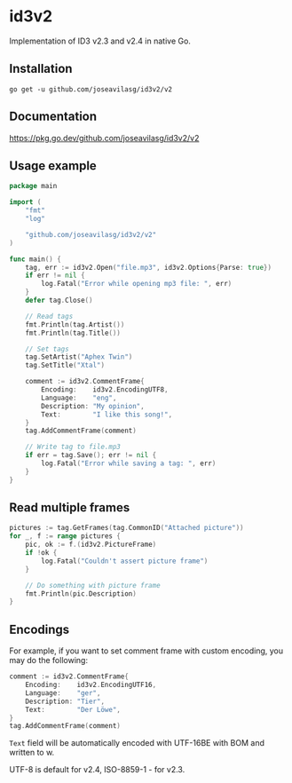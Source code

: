 # id3v2

Implementation of ID3 v2.3 and v2.4 in native Go.

## Installation

```
go get -u github.com/joseavilasg/id3v2/v2
```

## Documentation

https://pkg.go.dev/github.com/joseavilasg/id3v2/v2

## Usage example

```go
package main

import (
	"fmt"
	"log"

	"github.com/joseavilasg/id3v2/v2"
)

func main() {
	tag, err := id3v2.Open("file.mp3", id3v2.Options{Parse: true})
	if err != nil {
 		log.Fatal("Error while opening mp3 file: ", err)
 	}
	defer tag.Close()

	// Read tags
	fmt.Println(tag.Artist())
	fmt.Println(tag.Title())

	// Set tags
	tag.SetArtist("Aphex Twin")
	tag.SetTitle("Xtal")

	comment := id3v2.CommentFrame{
		Encoding:    id3v2.EncodingUTF8,
		Language:    "eng",
		Description: "My opinion",
		Text:        "I like this song!",
	}
	tag.AddCommentFrame(comment)

	// Write tag to file.mp3
	if err = tag.Save(); err != nil {
		log.Fatal("Error while saving a tag: ", err)
	}
}
```

## Read multiple frames

```go
pictures := tag.GetFrames(tag.CommonID("Attached picture"))
for _, f := range pictures {
	pic, ok := f.(id3v2.PictureFrame)
	if !ok {
		log.Fatal("Couldn't assert picture frame")
	}

	// Do something with picture frame
	fmt.Println(pic.Description)
}
```

## Encodings

For example, if you want to set comment frame with custom encoding,
you may do the following:

```go
comment := id3v2.CommentFrame{
	Encoding:    id3v2.EncodingUTF16,
	Language:    "ger",
	Description: "Tier",
	Text:        "Der Löwe",
}
tag.AddCommentFrame(comment)
```

`Text` field will be automatically encoded with UTF-16BE with BOM and written to w.

UTF-8 is default for v2.4, ISO-8859-1 - for v2.3.
